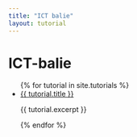 ```yaml
---
title: "ICT balie"
layout: tutorial
---
```


# ICT-balie

<ul id="blog-overview">
    {% for tutorial in site.tutorials %}
    <li class="bg-complement elevated-low rounded">
        <a href="{{ tutorial.url }}">{{ tutorial.title }}</a>
        <p>{{ tutorial.excerpt }}</p>
    </li>
    {% endfor %}
</ul>